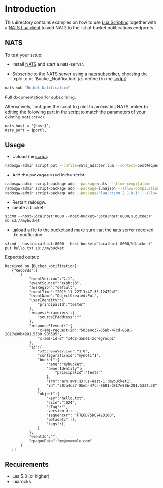 # Introduction

This directory contains examples on how to use [Lua Scripting](https://docs.ceph.com/en/latest/radosgw/lua-scripting/) together with a [NATS Lua client](https://github.com/dawnangel/lua-nats) to add NATS to the list of bucket notifications endpoints.

## NATS
To test your setup:
* Install [NATS](https://docs.nats.io/nats-server/installation) and start a nats-server.

* Subscribe to the NATS server using a [nats subscriber](https://github.com/nats-io/go-nats-examples/tree/master/patterns/publish-subscribe), choosing the topic to be 'Bucket_Notification' (as defined in the [script]())


```bash
nats-sub "Bucket_Notification"
```


[Full documentation for subscribing](https://docs.nats.io/nats-server/clients).

Alternatively, configure the script to point to an existing NATS broker by editing the following part in the script to match the parameters of your existing nats server. 

```
nats_host = '{host}',
nats_port = {port},
```

## Usage

* Upload the [script]():

```bash
radosgw-admin script put --infile=nats_adapter.lua --context=postRequest
```
* Add the packages used in the script:

```bash
radosgw-admin script-package add --package=nats --allow-compilation
radosgw-admin script-package add --package=lunajson --allow-compilation
radosgw-admin script-package add --package='lua-cjson 2.1.0-1' --allow-compilation
```
* Restart radosgw.
* create a bucket:
```
s3cmd --host=localhost:8000 --host-bucket="localhost:8000/%(bucket)" mb s3://mybucket
```
* upload a file to the bucket and make sure that the nats server received the notification

```
s3cmd --host=localhost:8000 --host-bucket="localhost:8000/%(bucket)" put hello.txt s3://mybucket
```

Expected output:
```
Received on [Bucket_Notification]:
   {"Records":[
       {
           "eventVersion":"2.1",
           "eventSource":"ceph:s3",
           "awsRegion":"default",
           "eventTime":"2019-11-22T13:47:35.124724Z",
           "eventName":"ObjectCreated:Put",
           "userIdentity":{
               "principalId":"tester"
           },
           "requestParameters":{
               "sourceIPAddress":""
           },
           "responseElements":{
               "x-amz-request-id":"503a4c37-85eb-47cd-8681-2817e80b4281.5330.903595",
               "x-amz-id-2":"14d2-zone1-zonegroup1"
           },
           "s3":{
               "s3SchemaVersion":"1.0",
               "configurationId":"mynotif1",
               "bucket":{
                   "name":"mybucket",
                   "ownerIdentity":{
                       "principalId":"tester"
                   },
                   "arn":"arn:aws:s3:us-east-1::mybucket1",
                   "id":"503a4c37-85eb-47cd-8681-2817e80b4281.5332.38"
               },
               "object":{
                   "key":"hello.txt",
                   "size":"1024",
                   "eTag":"",
                   "versionId":"",
                   "sequencer": "F7E6D75DC742D108",
                   "metadata":[],
                   "tags":[]
               }
           },
           "eventId":"",
           "opaqueData":"me@example.com"
       }
   ]}

```

## Requirements
* Lua 5.3 (or higher)
* Luarocks
